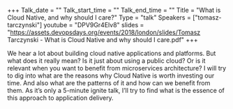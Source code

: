 +++
Talk_date = ""
Talk_start_time = ""
Talk_end_time = ""
Title = "What is Cloud Native, and why should I care?"
Type = "talk"
Speakers = ["tomasz-tarczynski"]
youtube = "DPV9Gr4Elv8"
slides = "https://assets.devopsdays.org/events/2018/london/slides/Tomasz Tarczynski - What is Cloud Native and why should I care.pdf"
+++

We hear a lot about building cloud native applications and platforms. But what does it really mean?
Is it just about using a public cloud? Or is it relevant when you want to benefit from microservices architecture?
I will try to dig into what are the reasons why Cloud Native is worth investing our time. And also what are the patterns of it and how can we benefit from them.
As it’s only a 5-minute ignite talk, I’ll try to find what is the essence of this approach to application delivery. 

